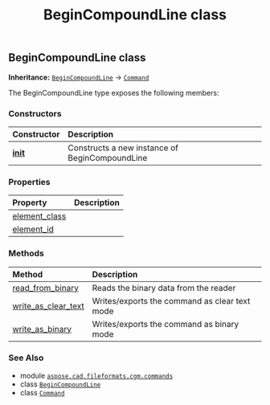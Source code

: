 ﻿---
title: BeginCompoundLine class
second_title: Aspose.CAD for Python via .NET API References
description: 
type: docs
weight: 110
url: /python-net/aspose.cad.fileformats.cgm.commands/begincompoundline/
is_root: false
---

## BeginCompoundLine class



**Inheritance:** [`BeginCompoundLine`](/cad/python-net/aspose.cad.fileformats.cgm.commands/begincompoundline) → 
[`Command`](/cad/python-net/aspose.cad.fileformats.cgm.commands/command)



The BeginCompoundLine type exposes the following members:

### Constructors
| Constructor | Description |
| :- | :- |
| [__init__](/cad/python-net/aspose.cad.fileformats.cgm.commands/begincompoundline/__init__/#aspose.cad.fileformats.cgm.CgmFile) | Constructs a new instance of BeginCompoundLine |


### Properties
| Property | Description |
| :- | :- |
| [element_class](/cad/python-net/aspose.cad.fileformats.cgm.commands/begincompoundline/element_class) |  |
| [element_id](/cad/python-net/aspose.cad.fileformats.cgm.commands/begincompoundline/element_id) |  |


### Methods
| Method | Description |
| :- | :- |
| [read_from_binary](/cad/python-net/aspose.cad.fileformats.cgm.commands/begincompoundline/read_from_binary/#aspose.cad.fileformats.cgm.IBinaryReader) | Reads the binary data from the reader |
| [write_as_clear_text](/cad/python-net/aspose.cad.fileformats.cgm.commands/begincompoundline/write_as_clear_text/#aspose.cad.fileformats.cgm.IClearTextWriter) | Writes/exports the command as clear text mode |
| [write_as_binary](/cad/python-net/aspose.cad.fileformats.cgm.commands/begincompoundline/write_as_binary/#aspose.cad.fileformats.cgm.IBinaryWriter) | Writes/exports the command as binary mode |



### See Also
* module [`aspose.cad.fileformats.cgm.commands`](..)
* class [`BeginCompoundLine`](/cad/python-net/aspose.cad.fileformats.cgm.commands/begincompoundline)
* class [`Command`](/cad/python-net/aspose.cad.fileformats.cgm.commands/command)
